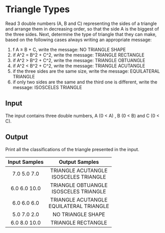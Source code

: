 # Triangle Types

Read 3 double numbers (A, B and C) representing the sides of a triangle  and arrange them in decreasing order, so that the side A is the biggest  of the three sides. Next, determine the type of triangle that they can  make, based on the following cases always writing an appropriate  message:

1. f A ≥ B + C, write the message: NO TRIANGLE SHAPE
2. if A^2 = B^2 + C^2, write the message: TRIANGLE RECTANGLE
3. if A^2 > B^2 + C^2, write the message: TRIANGLE OBTUANGLE
4. if A^2 < B^2 + C^2, write the message: TRIANGLE ACUTANGLE
5. if the three sides are the same size, write the message: EQUILATERAL TRIANGLE
6. if only two sides are the same and the third one is different, write the message: ISOSCELES TRIANGLE

## Input

The input contains three double numbers, A (0 < A) , B (0 < B) and C (0 < C).

## Output

Print all the classifications of the triangle presented in the input.

| Input Samples |               Output Samples                |
| :-----------: | :-----------------------------------------: |
|  7.0 5.0 7.0  |  TRIANGLE ACUTANGLE<br/>ISOSCELES TRIANGLE  |
| 6.0 6.0 10.0  |  TRIANGLE OBTUANGLE<br/>ISOSCELES TRIANGLE  |
|  6.0 6.0 6.0  | TRIANGLE ACUTANGLE<br/>EQUILATERAL TRIANGLE |
|  5.0 7.0 2.0  |              NO TRIANGLE SHAPE              |
| 6.0 8.0 10.0  |             TRIANGLE RECTANGLE              |


